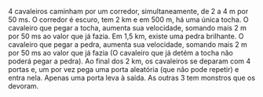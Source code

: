 4 cavaleiros caminham por um corredor, simultaneamente, de 2 a 4 m por 50 ms. O corredor é
escuro, tem 2 km e em 500 m, há uma única tocha. O cavaleiro que pegar a tocha, aumenta sua
velocidade, somando mais 2 m por 50 ms ao valor que já fazia. Em 1,5 km, existe uma pedra
brilhante. O cavaleiro que pegar a pedra, aumenta sua velocidade, somando mais 2 m por 50 ms
ao valor que já fazia (O cavaleiro que já detém a tocha não poderá pegar a pedra). Ao final dos 2
km, os cavaleiros se deparam com 4 portas e, um por vez pega uma porta aleatória (que não pode
repetir) e entra nela. Apenas uma porta leva à saída. As outras 3 tem monstros que os devoram.
